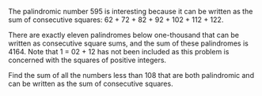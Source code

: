   <p>The palindromic number 595 is interesting because it can be written as the sum of consecutive squares: 62 + 72 + 82 + 92 + 102 + 112 + 122.</p> <p>There are exactly eleven palindromes below one-thousand that can be written as consecutive square sums, and the sum of these palindromes is 4164. Note that 1 = 02 + 12 has not been included as this problem is concerned with the squares of positive integers.</p> <p>Find the sum of all the numbers less than 108 that are both palindromic and can be written as the sum of consecutive squares.</p>   